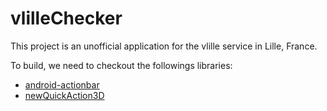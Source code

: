 vlilleChecker
=============

This project is an unofficial application for the vlille service in Lille, France.

To build, we need to checkout the followings libraries:
* [android-actionbar](https://github.com/johannilsson/android-actionbar)
* [newQuickAction3D](https://github.com/lorensiuswlt/NewQuickAction3D)



